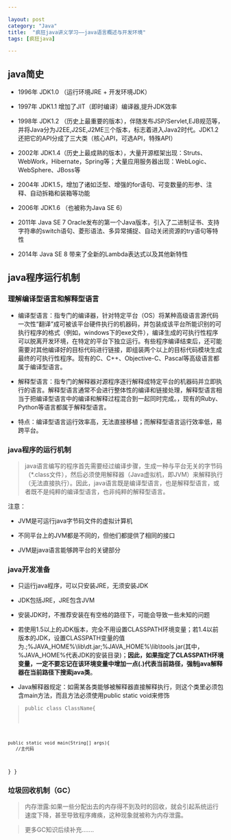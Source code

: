 ```yaml
---

layout: post
category: "Java"
title:  "疯狂java讲义学习——java语言概述与开发环境"
tags: [疯狂java]

---
```


## java简史

- 1996年 JDK1.0 （运行环境JRE + 开发环境JDK）

- 1997年 JDK1.1 增加了JIT（即时编译）编译器,提升JDK效率

- 1998年 JDK1.2 （历史上最重要的版本），伴随发布JSP/Servlet,EJB规范等，并将Java分为J2EE,J2SE,J2ME三个版本，标志着进入Java2时代。JDK1.2还把它的API分成了三大类（核心API，可选API，特殊API）

- 2002年 JDK1.4（历史上最成熟的版本），大量开源框架出现：Struts、WebWork，Hibernate，Spring等；大量应用服务器出现：WebLogic、WebSphere、JBoss等

- 2004年 JDK1.5，增加了诸如泛型、增强的for语句、可变数量的形参、注释、自动拆箱和装箱等功能

- 2006年 JDK1.6 （也被称为Java SE 6）

- 2011年 Java SE 7 Oracle发布的第一个Java版本，引入了二进制证书、支持字符串的switch语句、菱形语法、多异常捕捉、自动关闭资源的try语句等特性

- 2014年 Java SE 8 带来了全新的Lambda表达式以及其他新特性

## java程序运行机制 

### 理解编译型语言和解释型语言


- 编译型语言：指专门的编译器，针对特定平台（OS）将某种高级语言源代码一次性“翻译”成可被该平台硬件执行的机器码，并包装成该平台所能识别的可执行程序的格式（例如，windows下的exe文件），编译生成的可执行性程序可以脱离开发环境，在特定的平台下独立运行。有些程序编译结束后，还可能需要对其他编译好的目标代码进行链接，即组装两个以上的目标代码模块生成最终的可执行性程序。现有的C、C++、Objective-C、Pascal等高级语言都属于编译型语言。

- 解释型语言：指专门的解释器对源程序逐行解释成特定平台的机器码并立即执行的语言。解释型语言通常不会进行整体性的编译和链接处理，解释型语言相当于把编译型语言中的编译和解释过程混合到一起同时完成。，现有的Ruby、Python等语言都属于解释型语言。

- 特点：编译型语言运行效率高，无法直接移植；而解释型语言运行效率低，易跨平台。

### java程序的运行机制 
> java语言编写的程序首先需要经过编译步骤，生成一种与平台无关的字节码（*.class文件），然后必须使用解释器（Java虚拟机，即JVM）来解释执行（无法直接执行）。因此，java语言既是编译型语言，也是解释型语言，或者既不是纯粹的编译型语言，也非纯粹的解释型语言。

注意：

- JVM是可运行java字节码文件的虚拟计算机

- 不同平台上的JVM都是不同的，但他们都提供了相同的接口

- JVM是java语言能够跨平台的关键部分

### java开发准备 

- 只运行java程序，可以只安装JRE，无须安装JDK

- JDK包括JRE，JRE包含JVM

- 安装JDK时，不推荐安装在有空格的路径下，可能会导致一些未知的问题

- 若使用1.5以上的JDK版本，完全不用设置CLASSPATH环境变量；若1.4以前版本的JDK，设置CLASSPATH变量的值为.;%JAVA_HOME%\lib\dt.jar;%JAVA_HOME%\lib\tools.jar(其中，%JAVA_HOME%代表JDK的安装目录)；**因此，如果指定了CLASSPATH环境变量，一定不要忘记在该环境变量中增加一点(.)代表当前路径，强制java解释器在当前路径下搜索java类**。

- Java解释器规定：如需某各类能够被解释器直接解释执行，则这个类里必须包含main方法，而且方法必须使用public static void来修饰


> <pre><code>public class ClassName{
> 
    public static void main(String[] args){
       //主代码
  }
}
</code></pre>

### 垃圾回收机制（GC）

> 内存泄露:如果一些分配出去的内存得不到及时的回收，就会引起系统运行速度下降，甚至导致程序瘫痪，这种现象就被称为内存泄露。

> 更多GC知识后续补充.......





